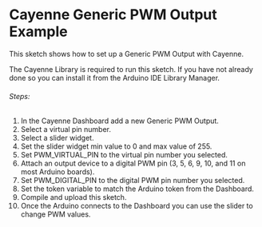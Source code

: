 # Cayenne Generic PWM Output Example

This sketch shows how to set up a Generic PWM Output with Cayenne.

The Cayenne Library is required to run this sketch. If you have not already done so you can install it from the Arduino IDE Library Manager.

###### Steps:
1. In the Cayenne Dashboard add a new Generic PWM Output.
2. Select a virtual pin number.
3. Select a slider widget.
4. Set the slider widget min value to 0 and max value of 255.
5. Set PWM_VIRTUAL_PIN to the virtual pin number you selected.
6. Attach an output device to a digital PWM pin (3, 5, 6, 9, 10, and 11 on most Arduino boards).
7. Set PWM_DIGITAL_PIN to the digital PWM pin number you selected.
8. Set the token variable to match the Arduino token from the Dashboard.
9. Compile and upload this sketch.
10. Once the Arduino connects to the Dashboard you can use the slider to change PWM values.